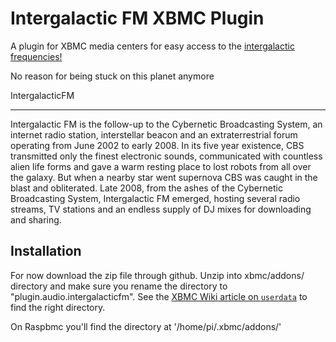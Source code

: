 Intergalactic FM XBMC Plugin
============================

A plugin for XBMC media centers for easy access to the 
[intergalactic frequencies!](http://intergalacticfm.com)

No reason for being stuck on this planet anymore

IntergalacticFM
_______________

Intergalactic FM is the follow-up to the Cybernetic Broadcasting System, an internet radio station, interstellar beacon and an extraterrestrial forum operating from June 2002 to early 2008. In its five year existence, CBS transmitted only the finest electronic sounds, communicated with countless alien life forms and gave a warm resting place to lost robots from all over the galaxy. But when a nearby star went supernova CBS was caught in the blast and obliterated. Late 2008, from the ashes of the Cybernetic Broadcasting System, Intergalactic FM emerged, hosting several radio streams, TV stations and an endless supply of DJ mixes for downloading and sharing.


Installation
------------

For now download the zip file through github. Unzip into xbmc/addons/ directory and make sure you 
rename the directory to "plugin.audio.intergalacticfm". See the 
[XBMC Wiki article on `userdata`](http://wiki.xbmc.org/?title=Userdata) 
to find the right directory. 

On Raspbmc you'll find the directory at '/home/pi/.xbmc/addons/'

